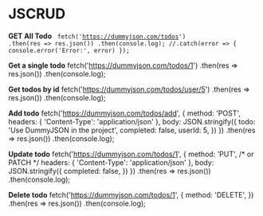 # JSCRUD
**GET All Todo**
<code>
fetch('https://dummyjson.com/todos')
.then(res => res.json())
.then(console.log);
//.catch(error => { console.error('Error:', error) });
</code>

**Get a single todo**
fetch('https://dummyjson.com/todos/1')
.then(res => res.json())
.then(console.log);
 
**Get todos by  id**
fetch('https://dummyjson.com/todos/user/5')
.then(res => res.json())
.then(console.log);

**Add todo**
fetch('https://dummyjson.com/todos/add', {
  method: 'POST',
  headers: { 'Content-Type': 'application/json' },
  body: JSON.stringify({
    todo: 'Use DummyJSON in the project',
    completed: false,
    userId: 5,
  })
})
.then(res => res.json())
.then(console.log);

**Update todo**
fetch('https://dummyjson.com/todos/1', {
  method: 'PUT', /* or PATCH */
  headers: { 'Content-Type': 'application/json' },
  body: JSON.stringify({
    completed: false,
  })
})
.then(res => res.json())
.then(console.log);

**Delete todo**
fetch('https://dummyjson.com/todos/1', {
  method: 'DELETE',
})
.then(res => res.json())
.then(console.log);

